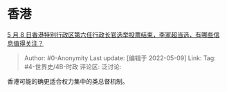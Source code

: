 # 香港
[5 月 8 日香港特别行政区第六任行政长官选举投票结束，李家超当选，有哪些信息值得关注？](https://www.zhihu.com/question/531825987/answer/2476750451)

> Author: #0-Anonymity
> Last update: [编辑于 2022-05-09]
> Link:
> Tag: #4-世界史/4B-时政
> 评论区:
> 泛讨论:

香港可能的确更适合权力集中的类总督机制。

